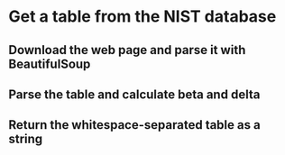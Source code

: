 # Get a table from the NIST database

## Download the web page and parse it with BeautifulSoup

## Parse the table and calculate beta and delta

## Return the whitespace-separated table as a string
